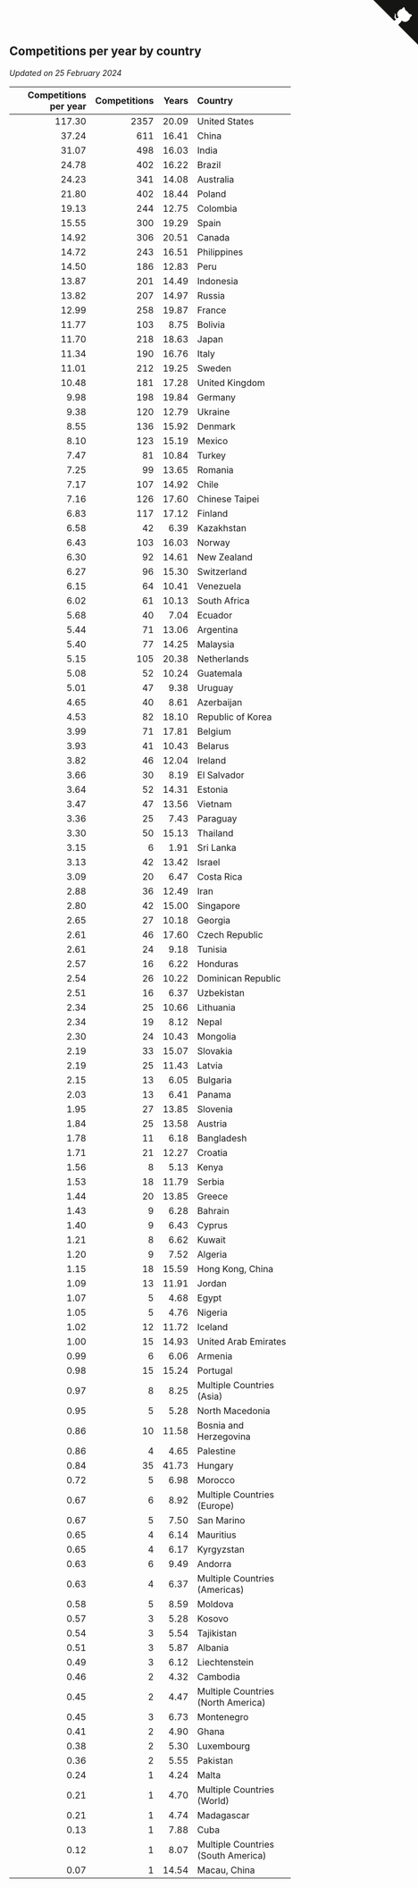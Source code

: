 ## Competitions per year by country

*Updated on 25 February 2024*

| Competitions per year | Competitions | Years | Country |
| ---: | ---: | ---: | :--- |
| 117.30 | 2357 | 20.09 | United States |
| 37.24 | 611 | 16.41 | China |
| 31.07 | 498 | 16.03 | India |
| 24.78 | 402 | 16.22 | Brazil |
| 24.23 | 341 | 14.08 | Australia |
| 21.80 | 402 | 18.44 | Poland |
| 19.13 | 244 | 12.75 | Colombia |
| 15.55 | 300 | 19.29 | Spain |
| 14.92 | 306 | 20.51 | Canada |
| 14.72 | 243 | 16.51 | Philippines |
| 14.50 | 186 | 12.83 | Peru |
| 13.87 | 201 | 14.49 | Indonesia |
| 13.82 | 207 | 14.97 | Russia |
| 12.99 | 258 | 19.87 | France |
| 11.77 | 103 | 8.75 | Bolivia |
| 11.70 | 218 | 18.63 | Japan |
| 11.34 | 190 | 16.76 | Italy |
| 11.01 | 212 | 19.25 | Sweden |
| 10.48 | 181 | 17.28 | United Kingdom |
| 9.98 | 198 | 19.84 | Germany |
| 9.38 | 120 | 12.79 | Ukraine |
| 8.55 | 136 | 15.92 | Denmark |
| 8.10 | 123 | 15.19 | Mexico |
| 7.47 | 81 | 10.84 | Turkey |
| 7.25 | 99 | 13.65 | Romania |
| 7.17 | 107 | 14.92 | Chile |
| 7.16 | 126 | 17.60 | Chinese Taipei |
| 6.83 | 117 | 17.12 | Finland |
| 6.58 | 42 | 6.39 | Kazakhstan |
| 6.43 | 103 | 16.03 | Norway |
| 6.30 | 92 | 14.61 | New Zealand |
| 6.27 | 96 | 15.30 | Switzerland |
| 6.15 | 64 | 10.41 | Venezuela |
| 6.02 | 61 | 10.13 | South Africa |
| 5.68 | 40 | 7.04 | Ecuador |
| 5.44 | 71 | 13.06 | Argentina |
| 5.40 | 77 | 14.25 | Malaysia |
| 5.15 | 105 | 20.38 | Netherlands |
| 5.08 | 52 | 10.24 | Guatemala |
| 5.01 | 47 | 9.38 | Uruguay |
| 4.65 | 40 | 8.61 | Azerbaijan |
| 4.53 | 82 | 18.10 | Republic of Korea |
| 3.99 | 71 | 17.81 | Belgium |
| 3.93 | 41 | 10.43 | Belarus |
| 3.82 | 46 | 12.04 | Ireland |
| 3.66 | 30 | 8.19 | El Salvador |
| 3.64 | 52 | 14.31 | Estonia |
| 3.47 | 47 | 13.56 | Vietnam |
| 3.36 | 25 | 7.43 | Paraguay |
| 3.30 | 50 | 15.13 | Thailand |
| 3.15 | 6 | 1.91 | Sri Lanka |
| 3.13 | 42 | 13.42 | Israel |
| 3.09 | 20 | 6.47 | Costa Rica |
| 2.88 | 36 | 12.49 | Iran |
| 2.80 | 42 | 15.00 | Singapore |
| 2.65 | 27 | 10.18 | Georgia |
| 2.61 | 46 | 17.60 | Czech Republic |
| 2.61 | 24 | 9.18 | Tunisia |
| 2.57 | 16 | 6.22 | Honduras |
| 2.54 | 26 | 10.22 | Dominican Republic |
| 2.51 | 16 | 6.37 | Uzbekistan |
| 2.34 | 25 | 10.66 | Lithuania |
| 2.34 | 19 | 8.12 | Nepal |
| 2.30 | 24 | 10.43 | Mongolia |
| 2.19 | 33 | 15.07 | Slovakia |
| 2.19 | 25 | 11.43 | Latvia |
| 2.15 | 13 | 6.05 | Bulgaria |
| 2.03 | 13 | 6.41 | Panama |
| 1.95 | 27 | 13.85 | Slovenia |
| 1.84 | 25 | 13.58 | Austria |
| 1.78 | 11 | 6.18 | Bangladesh |
| 1.71 | 21 | 12.27 | Croatia |
| 1.56 | 8 | 5.13 | Kenya |
| 1.53 | 18 | 11.79 | Serbia |
| 1.44 | 20 | 13.85 | Greece |
| 1.43 | 9 | 6.28 | Bahrain |
| 1.40 | 9 | 6.43 | Cyprus |
| 1.21 | 8 | 6.62 | Kuwait |
| 1.20 | 9 | 7.52 | Algeria |
| 1.15 | 18 | 15.59 | Hong Kong, China |
| 1.09 | 13 | 11.91 | Jordan |
| 1.07 | 5 | 4.68 | Egypt |
| 1.05 | 5 | 4.76 | Nigeria |
| 1.02 | 12 | 11.72 | Iceland |
| 1.00 | 15 | 14.93 | United Arab Emirates |
| 0.99 | 6 | 6.06 | Armenia |
| 0.98 | 15 | 15.24 | Portugal |
| 0.97 | 8 | 8.25 | Multiple Countries (Asia) |
| 0.95 | 5 | 5.28 | North Macedonia |
| 0.86 | 10 | 11.58 | Bosnia and Herzegovina |
| 0.86 | 4 | 4.65 | Palestine |
| 0.84 | 35 | 41.73 | Hungary |
| 0.72 | 5 | 6.98 | Morocco |
| 0.67 | 6 | 8.92 | Multiple Countries (Europe) |
| 0.67 | 5 | 7.50 | San Marino |
| 0.65 | 4 | 6.14 | Mauritius |
| 0.65 | 4 | 6.17 | Kyrgyzstan |
| 0.63 | 6 | 9.49 | Andorra |
| 0.63 | 4 | 6.37 | Multiple Countries (Americas) |
| 0.58 | 5 | 8.59 | Moldova |
| 0.57 | 3 | 5.28 | Kosovo |
| 0.54 | 3 | 5.54 | Tajikistan |
| 0.51 | 3 | 5.87 | Albania |
| 0.49 | 3 | 6.12 | Liechtenstein |
| 0.46 | 2 | 4.32 | Cambodia |
| 0.45 | 2 | 4.47 | Multiple Countries (North America) |
| 0.45 | 3 | 6.73 | Montenegro |
| 0.41 | 2 | 4.90 | Ghana |
| 0.38 | 2 | 5.30 | Luxembourg |
| 0.36 | 2 | 5.55 | Pakistan |
| 0.24 | 1 | 4.24 | Malta |
| 0.21 | 1 | 4.70 | Multiple Countries (World) |
| 0.21 | 1 | 4.74 | Madagascar |
| 0.13 | 1 | 7.88 | Cuba |
| 0.12 | 1 | 8.07 | Multiple Countries (South America) |
| 0.07 | 1 | 14.54 | Macau, China |


<a href="https://github.com/jonatanklosko/wca_statistics" class="github-corner" aria-label="View source on Github"><svg width="80" height="80" viewBox="0 0 250 250" style="fill:#151513; color:#fff; position: absolute; top: 0; border: 0; right: 0;" aria-hidden="true"><path d="M0,0 L115,115 L130,115 L142,142 L250,250 L250,0 Z"></path><path d="M128.3,109.0 C113.8,99.7 119.0,89.6 119.0,89.6 C122.0,82.7 120.5,78.6 120.5,78.6 C119.2,72.0 123.4,76.3 123.4,76.3 C127.3,80.9 125.5,87.3 125.5,87.3 C122.9,97.6 130.6,101.9 134.4,103.2" fill="currentColor" style="transform-origin: 130px 106px;" class="octo-arm"></path><path d="M115.0,115.0 C114.9,115.1 118.7,116.5 119.8,115.4 L133.7,101.6 C136.9,99.2 139.9,98.4 142.2,98.6 C133.8,88.0 127.5,74.4 143.8,58.0 C148.5,53.4 154.0,51.2 159.7,51.0 C160.3,49.4 163.2,43.6 171.4,40.1 C171.4,40.1 176.1,42.5 178.8,56.2 C183.1,58.6 187.2,61.8 190.9,65.4 C194.5,69.0 197.7,73.2 200.1,77.6 C213.8,80.2 216.3,84.9 216.3,84.9 C212.7,93.1 206.9,96.0 205.4,96.6 C205.1,102.4 203.0,107.8 198.3,112.5 C181.9,128.9 168.3,122.5 157.7,114.1 C157.9,116.9 156.7,120.9 152.7,124.9 L141.0,136.5 C139.8,137.7 141.6,141.9 141.8,141.8 Z" fill="currentColor" class="octo-body"></path></svg></a><style>.github-corner:hover .octo-arm{animation:octocat-wave 560ms ease-in-out}@keyframes octocat-wave{0%,100%{transform:rotate(0)}20%,60%{transform:rotate(-25deg)}40%,80%{transform:rotate(10deg)}}@media (max-width:500px){.github-corner:hover .octo-arm{animation:none}.github-corner .octo-arm{animation:octocat-wave 560ms ease-in-out}}</style>
